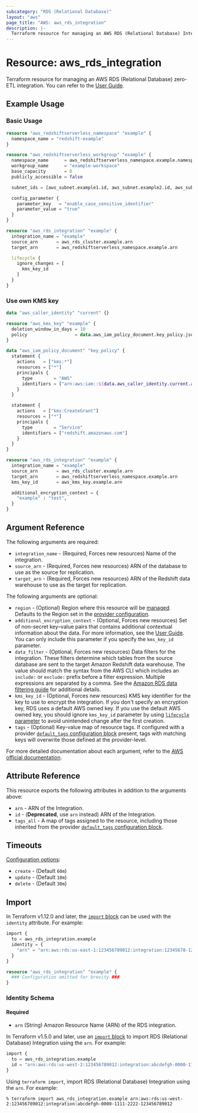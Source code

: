 ```yaml
---
subcategory: "RDS (Relational Database)"
layout: "aws"
page_title: "AWS: aws_rds_integration"
description: |-
  Terraform resource for managing an AWS RDS (Relational Database) Integration.
---
```


# Resource: aws_rds_integration

Terraform resource for managing an AWS RDS (Relational Database) zero-ETL integration. You can refer to the [User Guide](https://docs.aws.amazon.com/AmazonRDS/latest/AuroraUserGuide/zero-etl.setting-up.html).

## Example Usage

### Basic Usage

```terraform
resource "aws_redshiftserverless_namespace" "example" {
  namespace_name = "redshift-example"
}

resource "aws_redshiftserverless_workgroup" "example" {
  namespace_name      = aws_redshiftserverless_namespace.example.namespace_name
  workgroup_name      = "example-workspace"
  base_capacity       = 8
  publicly_accessible = false

  subnet_ids = [aws_subnet.example1.id, aws_subnet.example2.id, aws_subnet.example3.id]

  config_parameter {
    parameter_key   = "enable_case_sensitive_identifier"
    parameter_value = "true"
  }
}

resource "aws_rds_integration" "example" {
  integration_name = "example"
  source_arn       = aws_rds_cluster.example.arn
  target_arn       = aws_redshiftserverless_namespace.example.arn

  lifecycle {
    ignore_changes = [
      kms_key_id
    ]
  }
}
```

### Use own KMS key

```terraform
data "aws_caller_identity" "current" {}

resource "aws_kms_key" "example" {
  deletion_window_in_days = 10
  policy                  = data.aws_iam_policy_document.key_policy.json
}

data "aws_iam_policy_document" "key_policy" {
  statement {
    actions   = ["kms:*"]
    resources = ["*"]
    principals {
      type        = "AWS"
      identifiers = ["arn:aws:iam::${data.aws_caller_identity.current.account_id}:root"]
    }
  }

  statement {
    actions   = ["kms:CreateGrant"]
    resources = ["*"]
    principals {
      type        = "Service"
      identifiers = ["redshift.amazonaws.com"]
    }
  }
}

resource "aws_rds_integration" "example" {
  integration_name = "example"
  source_arn       = aws_rds_cluster.example.arn
  target_arn       = aws_redshiftserverless_namespace.example.arn
  kms_key_id       = aws_kms_key.example.arn

  additional_encryption_context = {
    "example" : "test",
  }
}
```

## Argument Reference

The following arguments are required:

* `integration_name` - (Required, Forces new resources) Name of the integration.
* `source_arn` - (Required, Forces new resources) ARN of the database to use as the source for replication.
* `target_arn` - (Required, Forces new resources) ARN of the Redshift data warehouse to use as the target for replication.

The following arguments are optional:

* `region` - (Optional) Region where this resource will be [managed](https://docs.aws.amazon.com/general/latest/gr/rande.html#regional-endpoints). Defaults to the Region set in the [provider configuration](https://registry.terraform.io/providers/hashicorp/aws/latest/docs#aws-configuration-reference).
* `additional_encryption_context` - (Optional, Forces new resources) Set of non-secret key–value pairs that contains additional contextual information about the data.
For more information, see the [User Guide](https://docs.aws.amazon.com/kms/latest/developerguide/concepts.html#encrypt_context).
You can only include this parameter if you specify the `kms_key_id` parameter.
* `data_filter` - (Optional, Forces new resources) Data filters for the integration.
These filters determine which tables from the source database are sent to the target Amazon Redshift data warehouse.
The value should match the syntax from the AWS CLI which includes an `include:` or `exclude:` prefix before a filter expression.
Multiple expressions are separated by a comma.
See the [Amazon RDS data filtering guide](https://docs.aws.amazon.com/AmazonRDS/latest/AuroraUserGuide/zero-etl.filtering.html) for additional details.
* `kms_key_id` - (Optional, Forces new resources) KMS key identifier for the key to use to encrypt the integration.
If you don't specify an encryption key, RDS uses a default AWS owned key.
If you use the default AWS owned key, you should ignore `kms_key_id` parameter by using [`lifecycle` parameter](https://developer.hashicorp.com/terraform/language/meta-arguments/lifecycle#ignore_changes) to avoid unintended change after the first creation.
* `tags` - (Optional) Key-value map of resource tags. If configured with a provider [`default_tags` configuration block](https://registry.terraform.io/providers/hashicorp/aws/latest/docs#default_tags-configuration-block) present, tags with matching keys will overwrite those defined at the provider-level.

For more detailed documentation about each argument, refer to the [AWS official documentation](https://docs.aws.amazon.com/cli/latest/reference/rds/create-integration.html).

## Attribute Reference

This resource exports the following attributes in addition to the arguments above:

* `arn` - ARN of the Integration.
* `id` - (**Deprecated**, use `arn` instead) ARN of the Integration.
* `tags_all` - A map of tags assigned to the resource, including those inherited from the provider [`default_tags` configuration block](https://registry.terraform.io/providers/hashicorp/aws/latest/docs#default_tags-configuration-block).

## Timeouts

[Configuration options](https://developer.hashicorp.com/terraform/language/resources/syntax#operation-timeouts):

* `create` - (Default `60m`)
* `update` - (Default `10m`)
* `delete` - (Default `30m`)

## Import


In Terraform v1.12.0 and later, the [`import` block](https://developer.hashicorp.com/terraform/language/import) can be used with the `identity` attribute. For example:

```terraform
import {
  to = aws_rds_integration.example
  identity = {
    "arn" = "arn:aws:rds:us-east-1:123456789012:integration:12345678-1234-1234-1234-123456789012"
  }
}

resource "aws_rds_integration" "example" {
  ### Configuration omitted for brevity ###
}
```

### Identity Schema

#### Required

- `arn` (String) Amazon Resource Name (ARN) of the RDS integration.

In Terraform v1.5.0 and later, use an [`import` block](https://developer.hashicorp.com/terraform/language/import) to import RDS (Relational Database) Integration using the `arn`. For example:

```terraform
import {
  to = aws_rds_integration.example
  id = "arn:aws:rds:us-west-2:123456789012:integration:abcdefgh-0000-1111-2222-123456789012"
}
```

Using `terraform import`, import RDS (Relational Database) Integration using the `arn`. For example:

```console
% terraform import aws_rds_integration.example arn:aws:rds:us-west-2:123456789012:integration:abcdefgh-0000-1111-2222-123456789012
```
